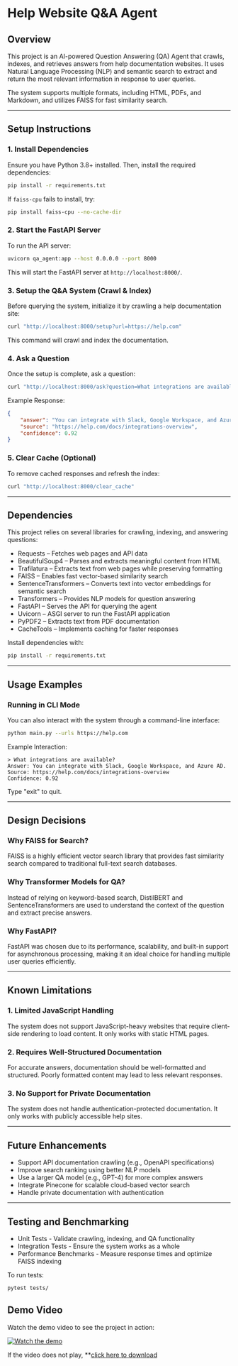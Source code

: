 # Help Website Q&A Agent

## Overview
This project is an AI-powered Question Answering (QA) Agent that crawls, indexes, and retrieves answers from help documentation websites. It uses Natural Language Processing (NLP) and semantic search to extract and return the most relevant information in response to user queries.

The system supports multiple formats, including HTML, PDFs, and Markdown, and utilizes FAISS for fast similarity search.

---

## Setup Instructions

### 1. Install Dependencies
Ensure you have Python 3.8+ installed. Then, install the required dependencies:

```bash
pip install -r requirements.txt
```

If `faiss-cpu` fails to install, try:

```bash
pip install faiss-cpu --no-cache-dir
```

### 2. Start the FastAPI Server
To run the API server:

```bash
uvicorn qa_agent:app --host 0.0.0.0 --port 8000
```

This will start the FastAPI server at `http://localhost:8000/`.

### 3. Setup the Q&A System (Crawl & Index)
Before querying the system, initialize it by crawling a help documentation site:

```bash
curl "http://localhost:8000/setup?url=https://help.com"
```

This command will crawl and index the documentation.

### 4. Ask a Question
Once the setup is complete, ask a question:

```bash
curl "http://localhost:8000/ask?question=What integrations are available?"
```

Example Response:
```json
{
    "answer": "You can integrate with Slack, Google Workspace, and Azure AD.",
    "source": "https://help.com/docs/integrations-overview",
    "confidence": 0.92
}
```

### 5. Clear Cache (Optional)
To remove cached responses and refresh the index:

```bash
curl "http://localhost:8000/clear_cache"
```

---

## Dependencies
This project relies on several libraries for crawling, indexing, and answering questions:

- Requests – Fetches web pages and API data  
- BeautifulSoup4 – Parses and extracts meaningful content from HTML  
- Trafilatura – Extracts text from web pages while preserving formatting  
- FAISS – Enables fast vector-based similarity search  
- SentenceTransformers – Converts text into vector embeddings for semantic search  
- Transformers – Provides NLP models for question answering  
- FastAPI – Serves the API for querying the agent  
- Uvicorn – ASGI server to run the FastAPI application  
- PyPDF2 – Extracts text from PDF documentation  
- CacheTools – Implements caching for faster responses  

Install dependencies with:

```bash
pip install -r requirements.txt
```

---

## Usage Examples

### Running in CLI Mode
You can also interact with the system through a command-line interface:

```bash
python main.py --urls https://help.com
```

Example Interaction:
```plaintext
> What integrations are available?
Answer: You can integrate with Slack, Google Workspace, and Azure AD.
Source: https://help.com/docs/integrations-overview
Confidence: 0.92
```

Type "exit" to quit.

---

## Design Decisions

### Why FAISS for Search?
FAISS is a highly efficient vector search library that provides fast similarity search compared to traditional full-text search databases.

### Why Transformer Models for QA?
Instead of relying on keyword-based search, DistilBERT and SentenceTransformers are used to understand the context of the question and extract precise answers.

### Why FastAPI?
FastAPI was chosen due to its performance, scalability, and built-in support for asynchronous processing, making it an ideal choice for handling multiple user queries efficiently.

---

## Known Limitations

### 1. Limited JavaScript Handling
The system does not support JavaScript-heavy websites that require client-side rendering to load content. It only works with static HTML pages.

### 2. Requires Well-Structured Documentation
For accurate answers, documentation should be well-formatted and structured. Poorly formatted content may lead to less relevant responses.

### 3. No Support for Private Documentation
The system does not handle authentication-protected documentation. It only works with publicly accessible help sites.

---

## Future Enhancements
- Support API documentation crawling (e.g., OpenAPI specifications)  
- Improve search ranking using better NLP models  
- Use a larger QA model (e.g., GPT-4) for more complex answers  
- Integrate Pinecone for scalable cloud-based vector search  
- Handle private documentation with authentication  

---

## Testing and Benchmarking

- Unit Tests - Validate crawling, indexing, and QA functionality  
- Integration Tests - Ensure the system works as a whole  
- Performance Benchmarks - Measure response times and optimize FAISS indexing  

To run tests:

```bash
pytest tests/
```

## Demo Video
Watch the demo video to see the project in action:

[![Watch the demo](https://img.youtube.com/vi/VIDEO_ID/0.jpg)](https://github.com/shephinphilip/Website-Q-A-Agent/blob/main/demo/Website-QA.mp4)

If the video does not play, **[click here to download](https://raw.githubusercontent.com/shephinphilip/Website-Q-A-Agent/blob/main/demo/Website-QA.mp4)


